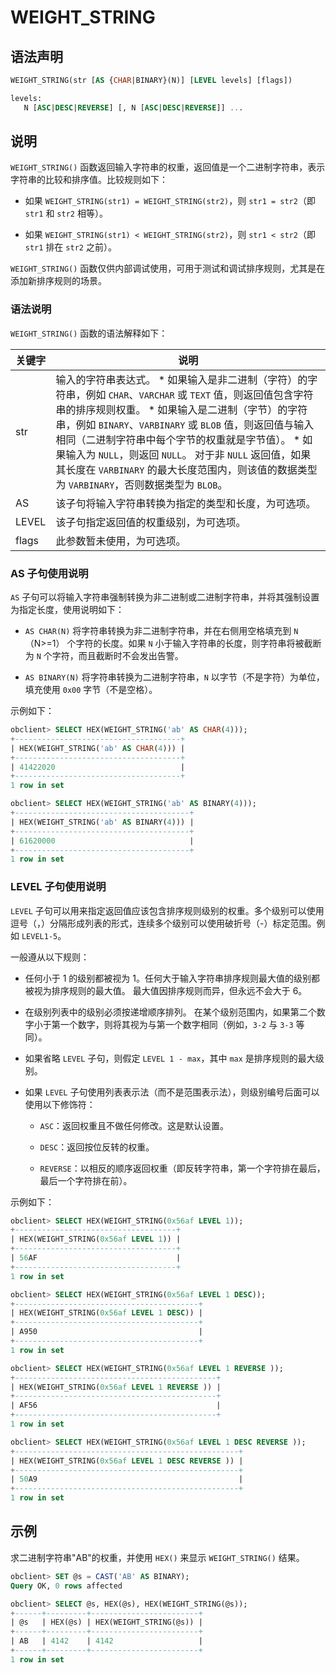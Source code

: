WEIGHT_STRING 
==================================



语法声明 
-------------------------

```sql
WEIGHT_STRING(str [AS {CHAR|BINARY}(N)] [LEVEL levels] [flags])

levels: 
   N [ASC|DESC|REVERSE] [, N [ASC|DESC|REVERSE]] ...
```



说明 
-----------------------

`WEIGHT_STRING()` 函数返回输入字符串的权重，返回值是一个二进制字符串，表示字符串的比较和排序值。比较规则如下：

* 如果 `WEIGHT_STRING(str1) = WEIGHT_STRING(str2)`，则 `str1 = str2`（即 `str1` 和 `str2` 相等）。

  

* 如果 `WEIGHT_STRING(str1) < WEIGHT_STRING(str2)`，则 `str1 < str2`（即 `str1` 排在 `str2` 之前）。

  




`WEIGHT_STRING()` 函数仅供内部调试使用，可用于测试和调试排序规则，尤其是在添加新排序规则的场景。

### 语法说明 

`WEIGHT_STRING()` 函数的语法解释如下：


|  关键字  |                                                                                                                                                                                                              说明                                                                                                                                                                                                              |
|-------|------------------------------------------------------------------------------------------------------------------------------------------------------------------------------------------------------------------------------------------------------------------------------------------------------------------------------------------------------------------------------------------------------------------------------|
| str   | 输入的字符串表达式。 * 如果输入是非二进制（字符）的字符串，例如 `CHAR`、`VARCHAR` 或 `TEXT` 值，则返回值包含字符串的排序规则权重。   * 如果输入是二进制（字节）的字符串，例如 `BINARY`、`VARBINARY` 或 `BLOB` 值，则返回值与输入相同（二进制字符串中每个字节的权重就是字节值）。   * 如果输入为 `NULL`，则返回 `NULL`。    对于非 `NULL` 返回值，如果其长度在 `VARBINARY` 的最大长度范围内，则该值的数据类型为 `VARBINARY`，否则数据类型为 `BLOB`。 |
| AS    | 该子句将输入字符串转换为指定的类型和长度，为可选项。                                                                                                                                                                                                                                                                                                                                                                                                   |
| LEVEL | 该子句指定返回值的权重级别，为可选项。                                                                                                                                                                                                                                                                                                                                                                                                          |
| flags | 此参数暂未使用，为可选项。                                                                                                                                                                                                                                                                                                                                                                                                                |



### AS 子句使用说明 

`AS` 子句可以将输入字符串强制转换为非二进制或二进制字符串，并将其强制设置为指定长度，使用说明如下：

* `AS CHAR(N)` 将字符串转换为非二进制字符串，并在右侧用空格填充到 `N`（N\>=1） 个字符的长度。如果 `N` 小于输入字符串的长度，则字符串将被截断为 `N` 个字符，而且截断时不会发出告警。

  

* `AS BINARY(N)` 将字符串转换为二进制字符串，`N` 以字节（不是字符）为单位，填充使用 `0x00` 字节（不是空格）。

  




示例如下：

```sql
obclient> SELECT HEX(WEIGHT_STRING('ab' AS CHAR(4)));
+-------------------------------------+
| HEX(WEIGHT_STRING('ab' AS CHAR(4))) |
+-------------------------------------+
| 41422020                            |
+-------------------------------------+
1 row in set

obclient> SELECT HEX(WEIGHT_STRING('ab' AS BINARY(4)));
+---------------------------------------+
| HEX(WEIGHT_STRING('ab' AS BINARY(4))) |
+---------------------------------------+
| 61620000                              |
+---------------------------------------+
1 row in set
```



### LEVEL 子句使用说明 

`LEVEL` 子句可以用来指定返回值应该包含排序规则级别的权重。多个级别可以使用逗号（，）分隔形成列表的形式，连续多个级别可以使用破折号（-）标定范围。例如 `LEVEL1-5`。

一般遵从以下规则：

* 任何小于 1 的级别都被视为 1。任何大于输入字符串排序规则最大值的级别都被视为排序规则的最大值。 最大值因排序规则而异，但永远不会大于 6。

  

* 在级别列表中的级别必须按递增顺序排列。 在某个级别范围内，如果第二个数字小于第一个数字，则将其视为与第一个数字相同（例如，`3-2` 与 `3-3` 等同）。

  

* 如果省略 `LEVEL` 子句，则假定 `LEVEL 1 - max`，其中 `max` 是排序规则的最大级别。

  

* 如果 `LEVEL` 子句使用列表表示法（而不是范围表示法），则级别编号后面可以使用以下修饰符：

  * `ASC`：返回权重且不做任何修改。这是默认设置。

    
  
  * `DESC`：返回按位反转的权重。

    
  
  * `REVERSE`：以相反的顺序返回权重（即反转字符串，第一个字符排在最后，最后一个字符排在前）。

    
  

  




示例如下：

```sql
obclient> SELECT HEX(WEIGHT_STRING(0x56af LEVEL 1));
+------------------------------------+
| HEX(WEIGHT_STRING(0x56af LEVEL 1)) |
+------------------------------------+
| 56AF                               |
+------------------------------------+
1 row in set 

obclient> SELECT HEX(WEIGHT_STRING(0x56af LEVEL 1 DESC));
+-----------------------------------------+
| HEX(WEIGHT_STRING(0x56af LEVEL 1 DESC)) |
+-----------------------------------------+
| A950                                    |
+-----------------------------------------+
1 row in set 

obclient> SELECT HEX(WEIGHT_STRING(0x56af LEVEL 1 REVERSE ));
+---------------------------------------------+
| HEX(WEIGHT_STRING(0x56af LEVEL 1 REVERSE )) |
+---------------------------------------------+
| AF56                                        |
+---------------------------------------------+
1 row in set 

obclient> SELECT HEX(WEIGHT_STRING(0x56af LEVEL 1 DESC REVERSE ));
+--------------------------------------------------+
| HEX(WEIGHT_STRING(0x56af LEVEL 1 DESC REVERSE )) |
+--------------------------------------------------+
| 50A9                                             |
+--------------------------------------------------+
1 row in set
```



示例 
-----------------------

求二进制字符串"AB"的权重，并使用 `HEX()` 来显示 `WEIGHT_STRING()` 结果。

```sql
obclient> SET @s = CAST('AB' AS BINARY);
Query OK, 0 rows affected 

obclient> SELECT @s, HEX(@s), HEX(WEIGHT_STRING(@s));
+------+---------+------------------------+
| @s   | HEX(@s) | HEX(WEIGHT_STRING(@s)) |
+------+---------+------------------------+
| AB   | 4142    | 4142                   |
+------+---------+------------------------+
1 row in set
```


